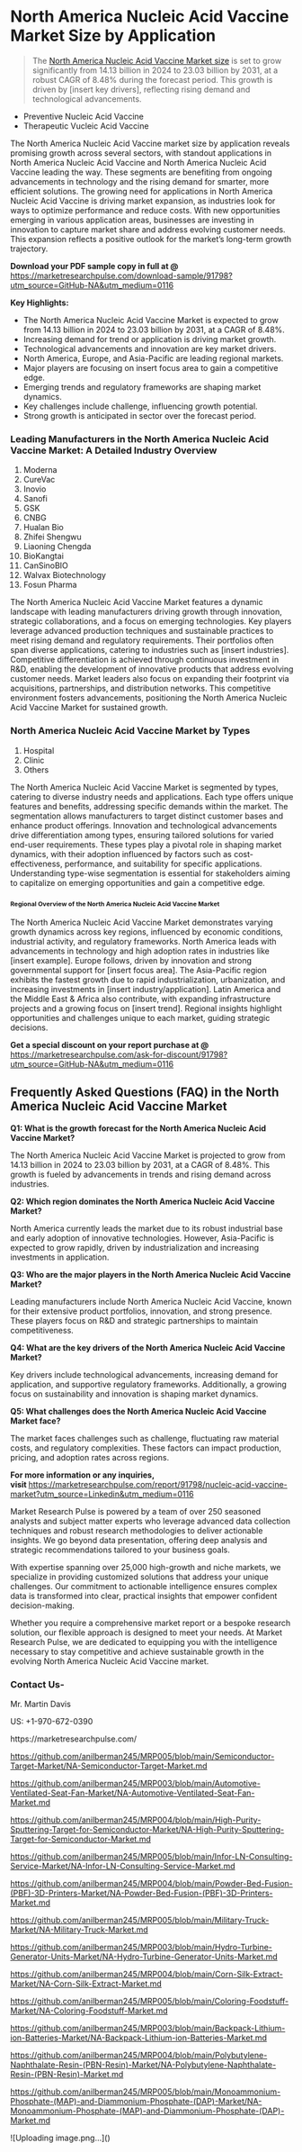 <h1>North America Nucleic Acid Vaccine Market&nbsp;Size by Application</h1><blockquote><p>The <a href="https://marketresearchpulse.com/download-sample/91798?utm_source=GitHub-NA&amp;utm_medium=0116">North America Nucleic Acid Vaccine Market size</a> is set to grow significantly from 14.13 billion in 2024 to 23.03 billion by 2031, at a robust CAGR of 8.48% during the forecast period. This growth is driven by [insert key drivers], reflecting rising demand and technological advancements.</p></blockquote><ul><li>Preventive Nucleic Acid Vaccine<li> Therapeutic Vucleic Acid Vaccine</li></ul><p>The North America Nucleic Acid Vaccine market size by application reveals promising growth across several sectors, with standout applications in North America Nucleic Acid Vaccine and North America Nucleic Acid Vaccine leading the way. These segments are benefiting from ongoing advancements in technology and the rising demand for smarter, more efficient solutions. The growing need for applications in North America Nucleic Acid Vaccine is driving market expansion, as industries look for ways to optimize performance and reduce costs. With new opportunities emerging in various application areas, businesses are investing in innovation to capture market share and address evolving customer needs. This expansion reflects a positive outlook for the market’s long-term growth trajectory.</p><p><strong>Download your PDF sample copy in full at @ </strong><a href="https://marketresearchpulse.com/download-sample/91798?utm_source=GitHub-NA&amp;utm_medium=0116">https://marketresearchpulse.com/download-sample/91798?utm_source=GitHub-NA&amp;utm_medium=0116</a></p><p><strong>Key Highlights: </strong></p><ul><li>The North America Nucleic Acid Vaccine Market is expected to grow from 14.13 billion in 2024 to 23.03 billion by 2031, at a CAGR of 8.48%.</li><li>Increasing demand for trend or application is driving market growth.</li><li>Technological advancements and innovation are key market drivers.</li><li>North America, Europe, and Asia-Pacific are leading regional markets.</li><li>Major players are focusing on insert focus area to gain a competitive edge.</li><li>Emerging trends and regulatory frameworks are shaping market dynamics.</li><li>Key challenges include challenge, influencing growth potential.</li><li>Strong growth is anticipated in sector over the forecast period.</li></ul><h3>Leading Manufacturers in the North America Nucleic Acid Vaccine Market: A Detailed Industry Overview</h3><ol><li>Moderna</li><li>CureVac</li><li>Inovio</li><li>Sanofi</li><li>GSK</li><li>CNBG</li><li>Hualan Bio</li><li>Zhifei Shengwu</li><li>Liaoning Chengda</li><li>BioKangtai</li><li>CanSinoBIO</li><li>Walvax Biotechnology</li><li>Fosun Pharma</li></ol><div class="flex max-w-full flex-col flex-grow"><div class="min-h-8 text-message flex w-full flex-col items-end gap-2 whitespace-normal break-words [.text-message+&amp;]:mt-5" dir="auto" data-message-author-role="assistant" data-message-id="fd8432e4-4910-450d-b182-61b7bfb0a01f" data-message-model-slug="gpt-4o"><div class="flex w-full flex-col gap-1 empty:hidden first:pt-[3px]"><div class="markdown prose w-full break-words dark:prose-invert light"><p>The North America Nucleic Acid Vaccine Market features a dynamic landscape with leading manufacturers driving growth through innovation, strategic collaborations, and a focus on emerging technologies. Key players leverage advanced production techniques and sustainable practices to meet rising demand and regulatory requirements. Their portfolios often span diverse applications, catering to industries such as [insert industries]. Competitive differentiation is achieved through continuous investment in R&amp;D, enabling the development of innovative products that address evolving customer needs. Market leaders also focus on expanding their footprint via acquisitions, partnerships, and distribution networks. This competitive environment fosters advancements, positioning the North America Nucleic Acid Vaccine Market for sustained growth.</p></div></div></div></div><h3>North America Nucleic Acid Vaccine Market by Types</h3><ol><li>Hospital<li> Clinic<li> Others</li></ol><div class="flex max-w-full flex-col flex-grow"><div class="min-h-8 text-message flex w-full flex-col items-end gap-2 whitespace-normal break-words [.text-message+&amp;]:mt-5" dir="auto" data-message-author-role="assistant" data-message-id="084470be-0bb7-4664-bddf-5156b4f41249" data-message-model-slug="gpt-4o-mini"><div class="flex w-full flex-col gap-1 empty:hidden first:pt-[3px]"><div class="markdown prose w-full break-words dark:prose-invert light"><p>The North America Nucleic Acid Vaccine Market is segmented by types, catering to diverse industry needs and applications. Each type offers unique features and benefits, addressing specific demands within the market. The segmentation allows manufacturers to target distinct customer bases and enhance product offerings. Innovation and technological advancements drive differentiation among types, ensuring tailored solutions for varied end-user requirements. These types play a pivotal role in shaping market dynamics, with their adoption influenced by factors such as cost-effectiveness, performance, and suitability for specific applications. Understanding type-wise segmentation is essential for stakeholders aiming to capitalize on emerging opportunities and gain a competitive edge.</p></div></div></div></div><h3><span style="font-size: 11px;">Regional Overview of the North America Nucleic Acid Vaccine Market</span></h3><div class="flex max-w-full flex-col flex-grow"><div class="min-h-8 text-message flex w-full flex-col items-end gap-2 whitespace-normal break-words [.text-message+&amp;]:mt-5" dir="auto" data-message-author-role="assistant" data-message-id="e9038762-ce64-4e30-91c9-9bd413514231" data-message-model-slug="gpt-4o-mini"><div class="flex w-full flex-col gap-1 empty:hidden first:pt-[3px]"><div class="markdown prose w-full break-words dark:prose-invert light"><p>The North America Nucleic Acid Vaccine Market demonstrates varying growth dynamics across key regions, influenced by economic conditions, industrial activity, and regulatory frameworks. North America leads with advancements in technology and high adoption rates in industries like [insert example]. Europe follows, driven by innovation and strong governmental support for [insert focus area]. The Asia-Pacific region exhibits the fastest growth due to rapid industrialization, urbanization, and increasing investments in [insert industry/application]. Latin America and the Middle East &amp; Africa also contribute, with expanding infrastructure projects and a growing focus on [insert trend]. Regional insights highlight opportunities and challenges unique to each market, guiding strategic decisions.</p></div></div></div></div><p><strong>Get a special discount on your report purchase at @ </strong><a href="https://marketresearchpulse.com/ask-for-discount/91798?utm_source=GitHub-NA&amp;utm_medium=0116">https://marketresearchpulse.com/ask-for-discount/91798?utm_source=GitHub-NA&amp;utm_medium=0116</a></p><h2>Frequently Asked Questions (FAQ) in the North America Nucleic Acid Vaccine Market</h2><p><strong>Q1: What is the growth forecast for the North America Nucleic Acid Vaccine Market?</strong></p><p>The North America Nucleic Acid Vaccine Market is projected to grow from 14.13 billion in 2024 to 23.03 billion by 2031, at a CAGR of 8.48%. This growth is fueled by advancements in trends and rising demand across industries.</p><p><strong>Q2: Which region dominates the North America Nucleic Acid Vaccine Market?</strong></p><p>North America currently leads the market due to its robust industrial base and early adoption of innovative technologies. However, Asia-Pacific is expected to grow rapidly, driven by industrialization and increasing investments in application.</p><p><strong>Q3: Who are the major players in the North America Nucleic Acid Vaccine Market?</strong></p><p>Leading manufacturers include North America Nucleic Acid Vaccine, known for their extensive product portfolios, innovation, and strong presence. These players focus on R&amp;D and strategic partnerships to maintain competitiveness.</p><p><strong>Q4: What are the key drivers of the North America Nucleic Acid Vaccine Market?</strong></p><p>Key drivers include technological advancements, increasing demand for application, and supportive regulatory frameworks. Additionally, a growing focus on sustainability and innovation is shaping market dynamics.</p><p><strong>Q5: What challenges does the North America Nucleic Acid Vaccine Market face?</strong></p><p>The market faces challenges such as challenge, fluctuating raw material costs, and regulatory complexities. These factors can impact production, pricing, and adoption rates across regions.</p><p><strong>For more information or any inquiries, visit&nbsp;</strong><a href="https://marketresearchpulse.com/report/91798/nucleic-acid-vaccine-market?utm_source=Linkedin&utm_medium=0116">https://marketresearchpulse.com/report/91798/nucleic-acid-vaccine-market?utm_source=Linkedin&utm_medium=0116</a></p><p>Market Research Pulse is powered by a team of over 250 seasoned analysts and subject matter experts who leverage advanced data collection techniques and robust research methodologies to deliver actionable insights. We go beyond data presentation, offering deep analysis and strategic recommendations tailored to your business goals.</p><p>With expertise spanning over 25,000 high-growth and niche markets, we specialize in providing customized solutions that address your unique challenges. Our commitment to actionable intelligence ensures complex data is transformed into clear, practical insights that empower confident decision-making.</p><p>Whether you require a comprehensive market report or a bespoke research solution, our flexible approach is designed to meet your needs. At Market Research Pulse, we are dedicated to equipping you with the intelligence necessary to stay competitive and achieve sustainable growth in the evolving North America Nucleic Acid Vaccine market.</p><h3><strong>Contact Us-</strong></h3><p>Mr. Martin Davis</p><p>US: +1-970-672-0390</p><p>https://marketresearchpulse.com/</p><p><a href="https://github.com/anilberman245/MRP005/blob/main/Semiconductor-Target-Market/NA-Semiconductor-Target-Market.md">https://github.com/anilberman245/MRP005/blob/main/Semiconductor-Target-Market/NA-Semiconductor-Target-Market.md</a></p><p><a href="https://github.com/anilberman245/MRP003/blob/main/Automotive-Ventilated-Seat-Fan-Market/NA-Automotive-Ventilated-Seat-Fan-Market.md">https://github.com/anilberman245/MRP003/blob/main/Automotive-Ventilated-Seat-Fan-Market/NA-Automotive-Ventilated-Seat-Fan-Market.md</a></p><p><a href="https://github.com/anilberman245/MRP004/blob/main/High-Purity-Sputtering-Target-for-Semiconductor-Market/NA-High-Purity-Sputtering-Target-for-Semiconductor-Market.md">https://github.com/anilberman245/MRP004/blob/main/High-Purity-Sputtering-Target-for-Semiconductor-Market/NA-High-Purity-Sputtering-Target-for-Semiconductor-Market.md</a></p><p><a href="https://github.com/anilberman245/MRP005/blob/main/Infor-LN-Consulting-Service-Market/NA-Infor-LN-Consulting-Service-Market.md">https://github.com/anilberman245/MRP005/blob/main/Infor-LN-Consulting-Service-Market/NA-Infor-LN-Consulting-Service-Market.md</a></p><p><a href="https://github.com/anilberman245/MRP004/blob/main/Powder-Bed-Fusion-(PBF)-3D-Printers-Market/NA-Powder-Bed-Fusion-(PBF)-3D-Printers-Market.md">https://github.com/anilberman245/MRP004/blob/main/Powder-Bed-Fusion-(PBF)-3D-Printers-Market/NA-Powder-Bed-Fusion-(PBF)-3D-Printers-Market.md</a></p><p><a href="https://github.com/anilberman245/MRP005/blob/main/Military-Truck-Market/NA-Military-Truck-Market.md">https://github.com/anilberman245/MRP005/blob/main/Military-Truck-Market/NA-Military-Truck-Market.md</a></p><p><a href="https://github.com/anilberman245/MRP003/blob/main/Hydro-Turbine-Generator-Units-Market/NA-Hydro-Turbine-Generator-Units-Market.md">https://github.com/anilberman245/MRP003/blob/main/Hydro-Turbine-Generator-Units-Market/NA-Hydro-Turbine-Generator-Units-Market.md</a></p><p><a href="https://github.com/anilberman245/MRP004/blob/main/Corn-Silk-Extract-Market/NA-Corn-Silk-Extract-Market.md">https://github.com/anilberman245/MRP004/blob/main/Corn-Silk-Extract-Market/NA-Corn-Silk-Extract-Market.md</a></p><p><a href="https://github.com/anilberman245/MRP005/blob/main/Coloring-Foodstuff-Market/NA-Coloring-Foodstuff-Market.md">https://github.com/anilberman245/MRP005/blob/main/Coloring-Foodstuff-Market/NA-Coloring-Foodstuff-Market.md</a></p><p><a href="https://github.com/anilberman245/MRP003/blob/main/Backpack-Lithium-ion-Batteries-Market/NA-Backpack-Lithium-ion-Batteries-Market.md">https://github.com/anilberman245/MRP003/blob/main/Backpack-Lithium-ion-Batteries-Market/NA-Backpack-Lithium-ion-Batteries-Market.md</a></p><p><a href="https://github.com/anilberman245/MRP004/blob/main/Polybutylene-Naphthalate-Resin-(PBN-Resin)-Market/NA-Polybutylene-Naphthalate-Resin-(PBN-Resin)-Market.md">https://github.com/anilberman245/MRP004/blob/main/Polybutylene-Naphthalate-Resin-(PBN-Resin)-Market/NA-Polybutylene-Naphthalate-Resin-(PBN-Resin)-Market.md</a></p><p><a href="https://github.com/anilberman245/MRP005/blob/main/Monoammonium-Phosphate-(MAP)-and-Diammonium-Phosphate-(DAP)-Market/NA-Monoammonium-Phosphate-(MAP)-and-Diammonium-Phosphate-(DAP)-Market.md">https://github.com/anilberman245/MRP005/blob/main/Monoammonium-Phosphate-(MAP)-and-Diammonium-Phosphate-(DAP)-Market/NA-Monoammonium-Phosphate-(MAP)-and-Diammonium-Phosphate-(DAP)-Market.md</a></p>
![Uploading image.png…]()
